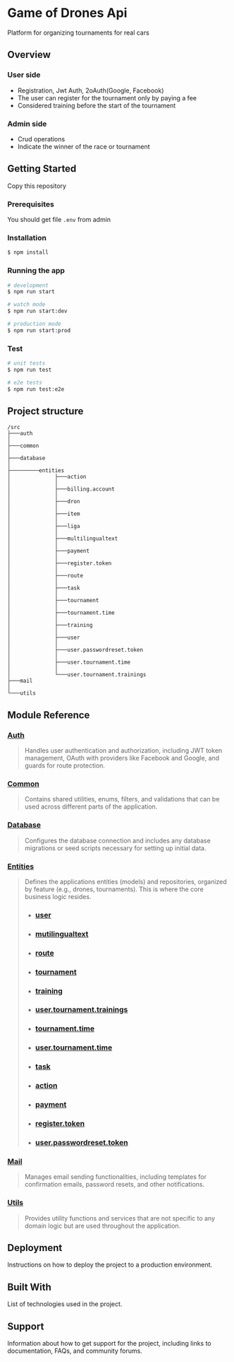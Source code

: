 # Game of Drones Api
 
Platform for organizing tournaments for real cars

## Overview

### User side

-   Registration, Jwt Auth, 2oAuth(Google, Facebook)
-   The user can register for the tournament only by paying a fee
-   Considered training before the start of the tournament

### Admin side

-   Crud operations
-   Indicate the winner of the race or tournament

## Getting Started

Copy this repository

### Prerequisites

You should get file `.env` from admin

### Installation

```bash
$ npm install
```

### Running the app

```bash
# development
$ npm run start

# watch mode
$ npm run start:dev

# production mode
$ npm run start:prod
```

### Test

```bash
# unit tests
$ npm run test

# e2e tests
$ npm run test:e2e
```

## Project structure

```
/src
├───auth
│
├───common
│
├───database
│
├─────────entities
│              ├───action
│              │
│              ├───billing.account
│              │
│              ├───dron
│              │
│              ├───item
│              │
│              ├───liga
│              │
│              ├───multilingualtext
│              │
│              ├───payment
│              │
│              ├───register.token
│              │
│              ├───route
│              │
│              ├───task
│              │
│              ├───tournament
│              │
│              ├───tournament.time
│              │
│              ├───training
│              │
│              ├───user
│              │
│              ├───user.passwordreset.token
│              │
│              ├───user.tournament.time
│              │
│              └───user.tournament.trainings
├───mail
│
└───utils
```

## Module Reference

### [Auth](src/auth)

> Handles user authentication and authorization, including JWT token management, OAuth with providers like Facebook and Google, and guards for route protection.

### [Common](src/common)

> Contains shared utilities, enums, filters, and validations that can be used across different parts of the application.

### [Database](src/database)

> Configures the database connection and includes any database migrations or seed scripts necessary for setting up initial data.

### [Entities](src/entities)

> Defines the applications entities (models) and repositories, organized by feature (e.g., drones, tournaments). This is where the core business logic resides.
>
> -   ### [user](src/entities/user)
> -   ### [mutilingualtext](src/entities/multilingualtext)
> -   ### [route](src/entities/route)
> -   ### [tournament](src/entities/tournament)
> -   ### [training](src/entities/training)
> -   ### [user.tournament.trainings](src/entities/user.tournament.trainings)
> -   ### [tournament.time](src/entities/tournament.time)
> -   ### [user.tournament.time](src/entities/user.tournament.time)
> -   ### [task](src/entities/task)
> -   ### [action](src/entities/action)
> -   ### [payment](src/entities/payment)
> -   ### [register.token](src/entities/register.token)
> -   ### [user.passwordreset.token](src/entities/user.passwordreset.token)

### [Mail](src/mail)

> Manages email sending functionalities, including templates for confirmation emails, password resets, and other notifications.

### [Utils](src/utils)

> Provides utility functions and services that are not specific to any domain logic but are used throughout the application.

## Deployment

Instructions on how to deploy the project to a production environment.

## Built With

List of technologies used in the project.

## Support

Information about how to get support for the project, including links to documentation, FAQs, and community forums.
